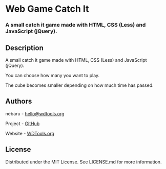 # Web Game Catch It

### A small catch it game made with HTML, CSS (Less) and JavaScript (jQuery).

## Description

A small catch it game made with HTML, CSS (Less) and JavaScript (jQuery).

You can choose how many you want to play.

The cube becomes smaller depending on how much time has passed.



## Authors

nebaru - hello@wdtools.org

Project - [GitHub](https://github.com/nebarukun/)

Website - [WDTools.org](https://wdtools.org/)



## License

Distributed under the MIT License. See LICENSE.md for more information.
